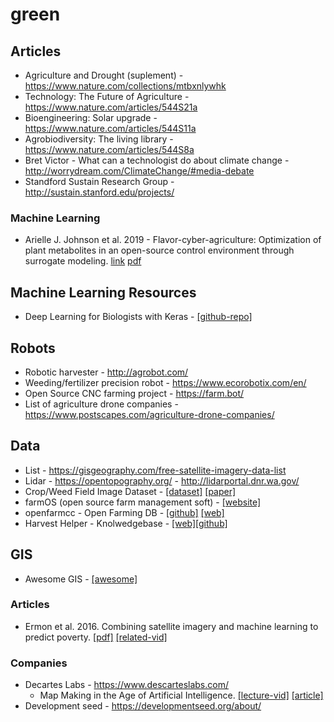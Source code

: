 # green

## Articles
- Agriculture and Drought (suplement) - https://www.nature.com/collections/mtbxnlywhk
- Technology: The Future of Agriculture - https://www.nature.com/articles/544S21a
- Bioengineering: Solar upgrade - https://www.nature.com/articles/544S11a
- Agrobiodiversity: The living library - https://www.nature.com/articles/544S8a
- Bret Victor - What can a technologist do about climate change - http://worrydream.com/ClimateChange/#media-debate
- Standford Sustain Research Group - http://sustain.stanford.edu/projects/


### Machine Learning
- Arielle J. Johnson et al. 2019 - Flavor-cyber-agriculture: Optimization of plant metabolites in an open-source control environment through surrogate modeling. [link](https://journals.plos.org/plosone/article?id=10.1371/journal.pone.0213918) [pdf](https://journals.plos.org/plosone/article/file?id=10.1371/journal.pone.0213918&type=printable)

## Machine Learning Resources
- Deep Learning for Biologists with Keras - [[github-repo]](https://github.com/totti0223/deep_learning_for_biologists_with_keras)

## Robots
- Robotic harvester - http://agrobot.com/
- Weeding/fertilizer precision robot - https://www.ecorobotix.com/en/
- Open Source CNC farming project - https://farm.bot/
- List of agriculture drone companies - https://www.postscapes.com/agriculture-drone-companies/

## Data
- List - https://gisgeography.com/free-satellite-imagery-data-list
- Lidar - https://opentopography.org/ - http://lidarportal.dnr.wa.gov/
- Crop/Weed Field Image Dataset - [[dataset]](https://github.com/cwfid/dataset) [[paper]](https://rd.springer.com/chapter/10.1007%2F978-3-319-16220-1_8)
- farmOS (open source farm management soft) - [[website]](https://farmos.org/)
- openfarmcc - Open Farming DB - [[github]](https://github.com/openfarmcc/OpenFarm) [[web]](https://openfarm.cc/en#how-it-works)
- Harvest Helper - Knolwedgebase - [[web]](https://harvesthelper.herokuapp.com/)[[github]](https://github.com/damwhit/harvest_helper)

## GIS
- Awesome GIS - [[awesome]](https://github.com/sshuair/awesome-gis)

### Articles
- Ermon et al. 2016. Combining satellite imagery and machine learning to predict poverty. [[pdf]](https://science.sciencemag.org/content/353/6301/790) [[related-vid]](https://www.youtube.com/watch?v=AlDztqg_m7k)

### Companies
- Decartes Labs - https://www.descarteslabs.com/
  - Map Making in the Age of Artificial Intelligence. [[lecture-vid]](https://www.youtube.com/watch?v=6Au4HuHdF60&feature=youtu.be) [[article]](https://medium.com/descarteslabs-team/mapmaking-in-the-age-of-artificial-intelligence-da9e71be21d3)
- Development seed - https://developmentseed.org/about/
  

